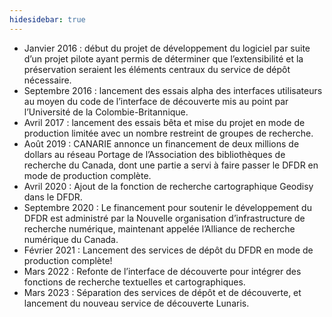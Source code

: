```yaml
---
hidesidebar: true
---
```


* Janvier 2016 : début du projet de développement du logiciel par suite d’un projet pilote ayant permis de déterminer que l’extensibilité et la préservation seraient les éléments centraux du service de dépôt nécessaire.
* Septembre 2016 : lancement des essais alpha des interfaces utilisateurs au moyen du code de l’interface de découverte mis au point par l’Université de la Colombie-Britannique.
* Avril 2017 : lancement des essais bêta et mise du projet en mode de production limitée avec un nombre restreint de groupes de recherche.
* Août 2019 : CANARIE annonce un financement de deux millions de dollars au réseau Portage de l’Association des bibliothèques de recherche du Canada, dont une partie a servi à faire passer le DFDR en mode de production complète.
* Avril 2020 : Ajout de la fonction de recherche cartographique Geodisy dans le DFDR.
* Septembre 2020 : Le financement pour soutenir le développement du DFDR est administré par la Nouvelle organisation d’infrastructure de recherche numérique, maintenant appelée l’Alliance de recherche numérique du Canada.
* Février 2021 : Lancement des services de dépôt du DFDR en mode de production complète!
* Mars 2022 : Refonte de l’interface de découverte pour intégrer des fonctions de recherche textuelles et cartographiques.
* Mars 2023 : Séparation des services de dépôt et de découverte, et lancement du nouveau service de découverte Lunaris.

